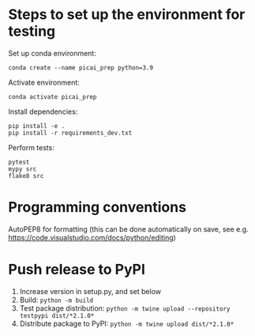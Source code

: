 # Steps to set up the environment for testing

Set up conda environment:
```
conda create --name picai_prep python=3.9
```

Activate environment:
```
conda activate picai_prep
```

Install dependencies:
```
pip install -e .
pip install -r requirements_dev.txt
```

Perform tests:
```
pytest
mypy src
flake8 src
```

# Programming conventions
AutoPEP8 for formatting (this can be done automatically on save, see e.g. https://code.visualstudio.com/docs/python/editing)

# Push release to PyPI
1. Increase version in setup.py, and set below
2. Build: `python -m build`
3. Test package distribution: `python -m twine upload --repository testpypi dist/*2.1.0*`
4. Distribute package to PyPI: `python -m twine upload dist/*2.1.0*`
